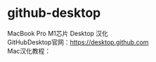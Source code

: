 # github-desktop

MacBook Pro M1芯片 Desktop 汉化   
GitHubDesktop官网：https://desktop.github.com   
Mac汉化教程：
 

